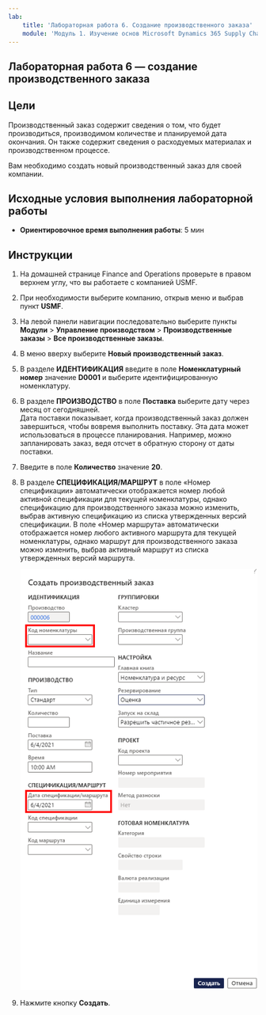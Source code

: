 ```yaml
---
lab:
    title: 'Лабораторная работа 6. Создание производственного заказа'
    module: 'Модуль 1. Изучение основ Microsoft Dynamics 365 Supply Chain Management'
---
```


## Лабораторная работа 6 — создание производственного заказа

## Цели

Производственный заказ содержит сведения о том, что будет производиться, производимом количестве и планируемой дата окончания. Он также содержит сведения о расходуемых материалах и производственном процессе.

Вам необходимо создать новый производственный заказ для своей компании.

## Исходные условия выполнения лабораторной работы

   - **Ориентировочное время выполнения работы**: 5 мин

## Инструкции

1. На домашней странице Finance and Operations проверьте в правом верхнем углу, что вы работаете с компанией USMF.

1. При необходимости выберите компанию, открыв меню и выбрав пункт **USMF**.

1. На левой панели навигации последовательно выберите пункты **Модули** > **Управление производством** > **Производственные заказы** > **Все производственные заказы**.

1. В меню вверху выберите **Новый производственный заказ**.

1. В разделе **ИДЕНТИФИКАЦИЯ** введите в поле **Номенклатурный номер** значение **D0001** и выберите идентифицированную номенклатуру.

1. В разделе **ПРОИЗВОДСТВО** в поле **Поставка** выберите дату через месяц от сегодняшней.  
    Дата поставки показывает, когда производственный заказ должен завершиться, чтобы вовремя выполнить поставку. Эта дата может использоваться в процессе планирования. Например, можно запланировать заказ, ведя отсчет в обратную сторону от даты поставки.

1. Введите в поле **Количество** значение **20**.

1. В разделе **СПЕЦИФИКАЦИЯ/МАРШРУТ** в поле «Номер спецификации» автоматически отображается номер любой активной спецификации для текущей номенклатуры, однако спецификацию для производственного заказа можно изменить, выбрав активную спецификацию из списка утвержденных версий спецификации. В поле «Номер маршрута» автоматически отображается номер любого активного маршрута для текущей номенклатуры, однако маршрут для производственного заказа можно изменить, выбрав активный маршрут из списка утвержденных версий маршрута.

    ![Экранное изображение, отображающее заполненную область «Создание производственного заказа»](./media/lp1-m4-new-production-order-pane.png)

1. Нажмите кнопку **Создать**.
